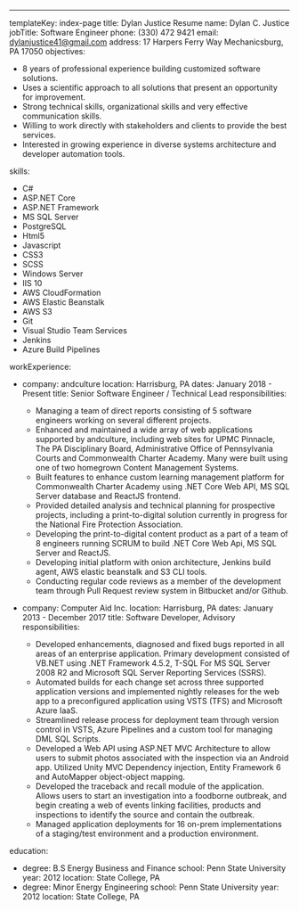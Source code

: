 ---

templateKey: index-page
title: Dylan Justice Resume
name: Dylan C. Justice
jobTitle: Software Engineer
phone: (330) 472 9421
email: dylanjustice41@gmail.com
address: 17 Harpers Ferry Way Mechanicsburg, PA 17050
objectives:

- 8 years of professional experience building customized software solutions.
- Uses a scientific approach to all solutions that present an opportunity for improvement.
- Strong technical skills, organizational skills and very effective communication skills.
- Willing to work directly with stakeholders and clients to provide the best services.
- Interested in growing experience in diverse systems architecture and developer automation tools.

skills:

- C#
- ASP.NET Core
- ASP.NET Framework
- MS SQL Server
- PostgreSQL
- Html5
- Javascript
- CSS3
- SCSS
- Windows Server
- IIS 10
- AWS CloudFormation
- AWS Elastic Beanstalk
- AWS S3
- Git
- Visual Studio Team Services
- Jenkins
- Azure Build Pipelines

workExperience:

- company: andculture
  location: Harrisburg, PA
  dates: January 2018 - Present
  title: Senior Software Engineer / Technical Lead
  responsibilities:

  - Managing a team of direct reports consisting of 5 software engineers working on several different projects.
  - Enhanced and maintained a wide array of web applications supported by andculture, including web sites for UPMC Pinnacle, The PA Disciplinary Board, Administrative Office of Pennsylvania Courts and Commonwealth Charter Academy. Many were built using one of two homegrown Content Management Systems.
  - Built features to enhance custom learning management platform for Commonwealth Charter Academy using .NET Core Web API, MS SQL Server database and ReactJS frontend.
  - Provided detailed analysis and technical planning for prospective projects, including a print-to-digital solution currently in progress for the National Fire Protection Association.
  - Developing the print-to-digital content product as a part of a team of 8 engineers running SCRUM to build .NET Core Web Api, MS SQL Server and ReactJS.
  - Developing initial platform with onion architecture, Jenkins build agent, AWS elastic beanstalk and S3 CLI tools.
  - Conducting regular code reviews as a member of the development team through Pull Request review system in Bitbucket and/or Github.

- company: Computer Aid Inc.
  location: Harrisburg, PA
  dates: January 2013 - December 2017
  title: Software Developer, Advisory
  responsibilities:
  - Developed enhancements, diagnosed and fixed bugs reported in all areas of an enterprise application. Primary development consisted of VB.NET using .NET Framework 4.5.2, T-SQL For MS SQL Server 2008 R2 and Microsoft SQL Server Reporting Services (SSRS).
  - Automated builds for each change set across three supported application versions and implemented nightly releases for the web app to a preconfigured application using VSTS (TFS) and Microsoft Azure IaaS.
  - Streamlined release process for deployment team through version control in VSTS, Azure Pipelines and a custom tool for managing DML SQL Scripts.
  - Developed a Web API using ASP.NET MVC Architecture to allow users to submit photos associated with the inspection via an Android app. Utilized Unity MVC Dependency injection, Entity Framework 6 and AutoMapper object-object mapping.
  - Developed the traceback and recall module of the application. Allows users to start an investigation into a foodborne outbreak, and begin creating a web of events linking facilities, products and inspections to identify the source and contain the outbreak.
  - Managed application deployments for 16 on-prem implementations of a staging/test environment and a production environment.

education:

- degree: B.S Energy Business and Finance
  school: Penn State University
  year: 2012
  location: State College, PA
- degree: Minor Energy Engineering
  school: Penn State University
  year: 2012
  location: State College, PA
